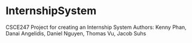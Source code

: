 # InternshipSystem
CSCE247 Project for creating an Internship System
Authors: Kenny Phan, Danai Angelidis, Daniel Nguyen, Thomas Vu, Jacob Suhs

